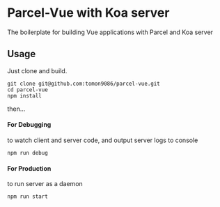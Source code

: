 # Parcel-Vue with Koa server
The boilerplate for building Vue applications with Parcel and Koa server

## Usage
Just clone and build.

```shell=
git clone git@github.com:tomon9086/parcel-vue.git
cd parcel-vue
npm install
```

then...

#### For Debugging
to watch client and server code, and output server logs to console

```shell=
npm run debug
```

#### For Production
to run server as a daemon

```shell=
npm run start
```
